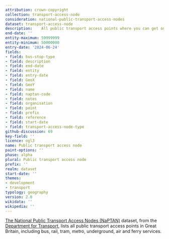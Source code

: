 ```yaml
---
attribution: crown-copyright
collection: transport-access-node
consideration: national-public-transport-access-nodes
dataset: transport-access-node
description: 	All public transport access points where you can get on or off public transport
end-date: ''
entity-maximum: 59999999
entity-minimum: 50000000
entry-date: '2024-06-24'
fields:
- field: bus-stop-type
- field: description
- field: end-date
- field: entity
- field: entry-date
- field: GeoX
- field: GeoY
- field: name
- field: naptan-code
- field: notes
- field: organisation
- field: point
- field: prefix
- field: reference
- field: start-date
- field: transport-access-node-type
github-discussion: 69
key-field: ''
licence: ogl3
name: Public transport access node
paint-options: ''
phase: alpha
plural: Public transport access node
prefix: ''
realm: dataset
start-date: ''
themes:
- development
- transport
typology: geography
version: 2.0
wikidata: ''
wikipedia: ''
---
```


[The National Public Transport Access Nodes (NaPTAN)](https://www.gov.uk/government/publications/national-public-transport-access-node-schema) dataset, from the [Department for Transport](https://www.gov.uk/government/organisations/department-for-transport), lists all public transport access points in Great Britain, including bus, rail, tram, metro, underground, air and ferry services.
